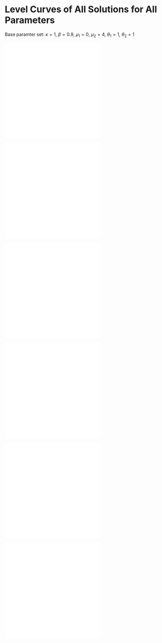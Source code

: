 # Level Curves of All Solutions for All Parameters
Base paramter set: $\kappa=1$, $\beta=0.9$, $\mu_1=0$, $\mu_2=4$, $\theta_1=1$, $\theta_2=1$

![](AllSolImages/gammaVsk.pdf)
![](AllSolImages/OmegaVsk.pdf)

![](AllSolImages/gammaVsbeta.pdf)
![](AllSolImages/OmegaVsbeta.pdf)

![](AllSolImages/gammaVsmu1.pdf)
![](AllSolImages/OmegaVsmu1.pdf)

![](AllSolImages/gammaVsmu2.pdf)
![](AllSolImages/OmegaVsmu2.pdf)

![](AllSolImages/gammaVstheta1.pdf)
![](AllSolImages/OmegaVstheta1.pdf)

![](AllSolImages/gammaVstheta2.pdf)
![](AllSolImages/OmegaVstheta2.pdf)
